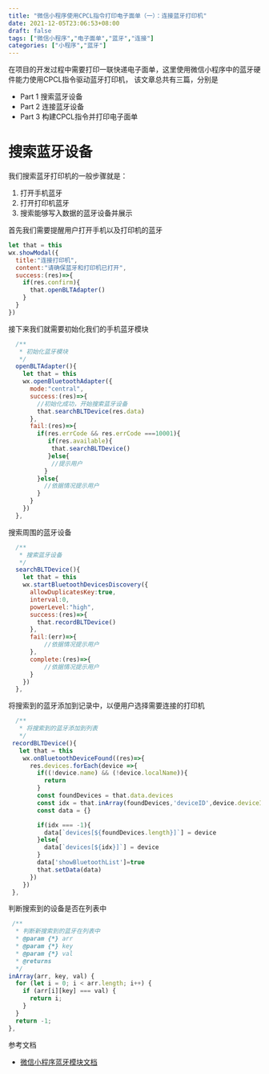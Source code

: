 ```yaml
---
title: "微信小程序使用CPCL指令打印电子面单（一）：连接蓝牙打印机"
date: 2021-12-05T23:06:53+08:00
draft: false
tags: ["微信小程序","电子面单","蓝牙","连接"]
categories: ["小程序","蓝牙"]
---
```



在项目的开发过程中需要打印一联快递电子面单，这里使用微信小程序中的蓝牙硬件能力使用CPCL指令驱动蓝牙打印机，
该文章总共有三篇，分别是

- Part 1 搜索蓝牙设备
- Part 2 连接蓝牙设备
- Part 3 构建CPCL指令并打印电子面单

# 搜索蓝牙设备


我们搜索蓝牙打印机的一般步骤就是：
1. 打开手机蓝牙
2. 打开打印机蓝牙
3. 搜索能够写入数据的蓝牙设备并展示

首先我们需要提醒用户打开手机以及打印机的蓝牙

```js
let that = this
wx.showModal({
  title:"连接打印机",
  content:"请确保蓝牙和打印机已打开",
  success:(res)=>{
    if(res.confirm){
      that.openBLTAdapter()
    }
  }
})

```


接下来我们就需要初始化我们的手机蓝牙模块

```js
  /**
   * 初始化蓝牙模块
   */
  openBLTAdapter(){
    let that = this
    wx.openBluetoothAdapter({
      mode:"central",
      success:(res)=>{
        //初始化成功，开始搜索蓝牙设备
        that.searchBLTDevice(res.data)
      },
      fail:(res)=>{
        if(res.errCode && res.errCode ===10001){
           if(res.available){
            that.searchBLTDevice()
           }else{
            //提示用户
          }
        }else{
          //依据情况提示用户
        }
      }
    })
  },
```

搜索周围的蓝牙设备

```js
  /**
   * 搜索蓝牙设备
   */
  searchBLTDevice(){
    let that = this
    wx.startBluetoothDevicesDiscovery({
      allowDuplicatesKey:true,
      interval:0,
      powerLevel:"high",
      success:(res)=>{
        that.recordBLTDevice()
      },
      fail:(err)=>{
          //依据情况提示用户
      },
      complete:(res)=>{
          //依据情况提示用户
      }
    })
  },
```

将搜索到的蓝牙添加到记录中，以便用户选择需要连接的打印机

```js
  /**
   * 将搜索到的蓝牙添加到列表
   */
 recordBLTDevice(){
   let that = this
    wx.onBluetoothDeviceFound((res)=>{
      res.devices.forEach(device =>{
        if((!device.name) && (!device.localName)){
          return
        }
        const foundDevices = that.data.devices
        const idx = that.inArray(foundDevices,'deviceID',device.deviceId)
        const data = {}

        if(idx === -1){
          data[`devices[${foundDevices.length}]`] = device
        }else{
          data[`devices[${idx}]`] = device
        }
        data['showBluetoothList']=true
        that.setData(data)
      })
    })
 },
```

判断搜索到的设备是否在列表中

```js
 /**
  * 判断新搜索到的蓝牙在列表中
  * @param {*} arr 
  * @param {*} key 
  * @param {*} val 
  * @returns 
  */
inArray(arr, key, val) {
  for (let i = 0; i < arr.length; i++) {
    if (arr[i][key] === val) {
      return i;
    }
  }
  return -1;
},
```







参考文档

- [微信小程序蓝牙模块文档](https://developers.weixin.qq.com/miniprogram/dev/api/device/bluetooth/wx.stopBluetoothDevicesDiscovery.html)
